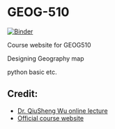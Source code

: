 # GEOG-510

[![Binder](https://mybinder.org/badge_logo.svg)](https://mybinder.org/v2/gh/zyang91/GEOG-510/HEAD)

Course website for GEOG510

Designing Geography map

python basic
etc.

## Credit:
- [Dr. QiuSheng Wu online lecture](https://www.youtube.com/playlist?list=PLAxJ4-o7ZoPehTznt8KCKqul-l0jZGeZW)
- [Official course website](https://sites.google.com/utk.edu/geog-510)

